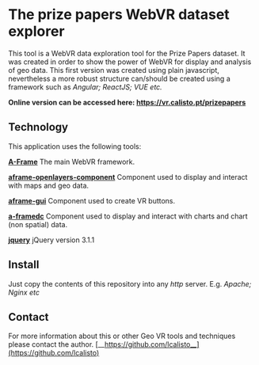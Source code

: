 # The prize papers WebVR dataset explorer

This tool is a WebVR data exploration tool for the Prize Papers dataset. It was created in order to show the power of WebVR for display and analysis of geo data. This first version was created using plain javascript, nevertheless a more robust structure can/should be created using a framework such as _Angular; ReactJS; VUE etc._

__Online version can be accessed here: https://vr.calisto.pt/prizepapers__

## Technology

This application uses the following tools:

[__A-Frame__](https://aframe.io/) The main WebVR framework.

[__aframe-openlayers-component__](https://github.com/lcalisto/aframe-openlayers-component) Component used to display and interact with maps and geo data.

[__aframe-gui__](https://github.com/rdub80/aframe-gui) Component used to create VR buttons.

[__a-framedc__](https://github.com/fran-aguilar/a-framedc) Component used to display and interact with charts and chart (non spatial) data.

[__jquery__](https://jquery.com) jQuery version 3.1.1


## Install

Just copy the contents of this repository into any _http_ server. E.g. _Apache; Nginx etc_

## Contact

For more information about this or other Geo VR tools and techniques please contact the author. [__https://github.com/lcalisto__](https://github.com/lcalisto)